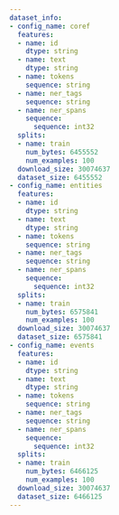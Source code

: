 ```yaml
---
dataset_info:
- config_name: coref
  features:
  - name: id
    dtype: string
  - name: text
    dtype: string
  - name: tokens
    sequence: string
  - name: ner_tags
    sequence: string
  - name: ner_spans
    sequence:
      sequence: int32
  splits:
  - name: train
    num_bytes: 6455552
    num_examples: 100
  download_size: 30074637
  dataset_size: 6455552
- config_name: entities
  features:
  - name: id
    dtype: string
  - name: text
    dtype: string
  - name: tokens
    sequence: string
  - name: ner_tags
    sequence: string
  - name: ner_spans
    sequence:
      sequence: int32
  splits:
  - name: train
    num_bytes: 6575841
    num_examples: 100
  download_size: 30074637
  dataset_size: 6575841
- config_name: events
  features:
  - name: id
    dtype: string
  - name: text
    dtype: string
  - name: tokens
    sequence: string
  - name: ner_tags
    sequence: string
  - name: ner_spans
    sequence:
      sequence: int32
  splits:
  - name: train
    num_bytes: 6466125
    num_examples: 100
  download_size: 30074637
  dataset_size: 6466125
---
```

